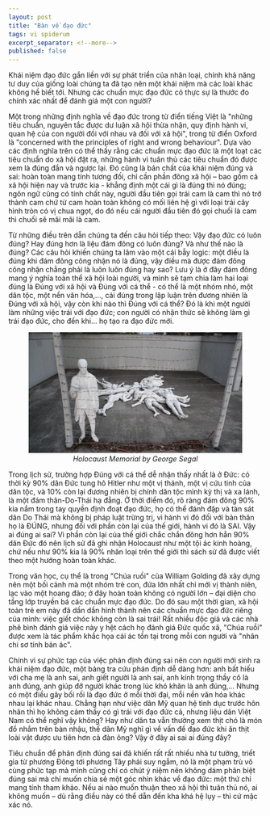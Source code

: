 ```yaml
---
layout: post
title: "Bàn về đạo đức"
tags: vi spiderum
excerpt_separator: <!--more-->
published: false
---
```


Khái niệm đạo đức gắn liền với sự phát triển của nhân loại, chính khả năng tư duy của giống loài chúng ta đã tạo nên một khái niệm mà các loài khác không hề biết tới. Nhưng các chuẩn mực đạo đức có thực sự là thước đo chính xác nhất để đánh giá một con người?

<!--more-->

Một trong những định nghĩa về đạo đức trong từ điển tiếng Việt là "những tiêu chuẩn, nguyên tắc được dư luận xã hội thừa nhận, quy định hành vi, quan hệ của con người đối với nhau và đối với xã hội", trong từ điển Oxford là "concerned with the principles of right and wrong behaviour". Dựa vào các định nghĩa trên có thể thấy rằng các chuẩn mực đạo đức là một loạt các tiêu chuẩn do xã hội đặt ra, những hành vi tuân thủ các tiêu chuẩn đó được xem là đúng đắn và ngược lại. Đó cũng là bản chất của khái niệm đúng và sai: hoàn toàn mang tính tương đối, chỉ cần phần đông xã hội – bao gồm cả xã hội hiện nay và trước kia - khẳng định một cái gì là đúng thì nó đúng; ngôn ngữ cũng có tính chất này, người đầu tiên gọi trái cam là cam thì nó trở thành cam chứ từ cam hoàn toàn không có mối liên hệ gì với loại trái cây hình tròn có vị chua ngọt, do đó nếu cái người đầu tiên đó gọi chuối là cam thì chuối sẽ mãi mãi là cam.

Từ những điều trên dẫn chúng ta đến câu hỏi tiếp theo: Vậy đạo đức có luôn đúng? Hay đúng hơn là liệu đám đông có luôn đúng? Và như thế nào là đúng? Các câu hỏi khiến chúng ta lâm vào một cái bẫy logic: một điều là đúng khi đám đông công nhận nó là đúng, vậy điều mà được đám đông công nhận chẳng phải là luôn luôn đúng hay sao? Lưu ý là ở đây đám đông mang ý nghĩa toàn thể xã hội loài người, và mình sẽ tạm chia làm hai loại đúng là Đúng với xã hội và Đúng với cá thể - có thể là một nhóm nhỏ, một dân tộc, một nền văn hóa,..., cái đúng trong lập luận trên đương nhiên là Đúng với xã hội, vậy còn khi nào thì Đúng với cá thể? Đó là khi một người làm những việc trái với đạo đức; con người có nhận thức sẽ không làm gì trái đạo đức, cho đến khi... họ tạo ra đạo đức mới.

<figure class="image">
    <img src='/assets/img/ban-ve-dao-duc-1.jpeg' width='800px' alt='missing' />
    <figcaption style="text-align:center;"><i>Holocaust Memorial by George Segal</i></figcaption>
</figure>

Trong lịch sử, trường hợp Đúng với cá thể dễ nhận thấy nhất là ở Đức: có thời kỳ 90% dân Đức tung hô Hitler như một vị thánh, một vị cứu tinh của dân tộc, và 10% còn lại đương nhiên bị chính dân tộc mình kỳ thị và xa lánh, là một đám thân-Do-Thái hạ đẳng. Ở thời điểm đó, rõ ràng đám đông 90% kia nắm trong tay quyền định đoạt đạo đức, họ có thể đánh đập và tàn sát dân Do Thái mà không bị pháp luật trừng trị, vì hành vi đó đối với bản thân họ là ĐÚNG, nhưng đối với phần còn lại của thế giới, hành vi đó là SAI. Vậy ai đúng ai sai? Vì phần còn lại của thế giới chắc chắn đông hơn hẳn 90% dân Đức đó nên lịch sử đã ghi nhận Holocaust như một tội ác kinh hoàng, chứ nếu như 90% kia là 90% nhân loại trên thế giới thì sách sử đã được viết theo một hướng hoàn toàn khác.

Trong văn học, cụ thể là trong "Chúa ruồi" của William Golding đã xây dựng nên một bối cảnh mà một nhóm trẻ con, đứa lớn nhất chỉ mới vị thành niên, lạc vào một hoang đảo; ở đây hoàn toàn không có người lớn – đại diện cho tầng lớp truyền bá các chuẩn mực đạo đức. Do đó sau một thời gian, xã hội toàn trẻ em này đã dần dần hình thành nên các chuẩn mực đạo đức riêng của mình: việc giết chóc không còn là sai trái! Rất nhiều độc giả và các nhà phê bình đánh giá việc này y hệt cách họ đánh giá Đức quốc xã, "Chúa ruồi" được xem là tác phẩm khắc họa cái ác tồn tại trong mỗi con người và "nhân chi sơ tính bản ác".

Chính vì sự phức tạp của việc phán định đúng sai nên con người mới sinh ra khái niệm đạo đức, một bảng tra cứu phán định dễ dàng hơn: anh bất hiếu với cha mẹ là anh sai, anh giết người là anh sai, anh kính trọng thầy cô là anh đúng, anh giúp đỡ người khác trong lúc khó khăn là anh đúng,... Nhưng có một điều gây bối rối là đạo đức ở mỗi thời đại, mỗi nền văn hóa khác nhau lại khác nhau. Chẳng hạn như việc dân Mỹ quan hệ tình dục trước hôn nhân thì họ không cảm thấy có gì trái với đạo đức cả, nhưng liệu dân Việt Nam có thể nghĩ vậy không? Hay như dân ta vẫn thường xem thịt chó là món đồ nhắm trên bàn nhậu, thế dân Mỹ nghĩ gì về vấn đề đạo đức khi ăn thịt loài vật được ưu tiên hơn cả đàn ông? Vậy ở đây ai sai ai đúng đây?

Tiêu chuẩn để phân định đúng sai đã khiến rất rất nhiều nhà tư tưởng, triết gia từ phương Đông tới phương Tây phải suy ngẫm, nó là một phạm trù vô cùng phức tạp mà mình cũng chỉ có chút ý niệm nên không dám phân biệt đúng sai mà chỉ muốn chia sẻ một góc nhìn khác về đạo đức: một thứ chỉ mang tính tham khảo. Nếu ai nào muốn thuận theo xã hội thì tuân thủ nó, ai không muốn – dù rằng điều này có thể dẫn đến kha khá hệ lụy – thì cứ mặc xác nó.